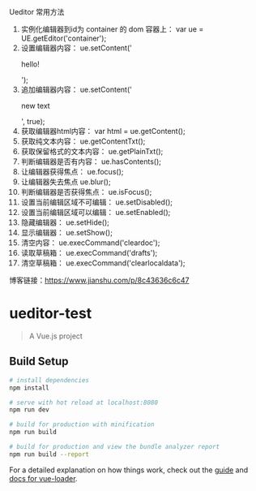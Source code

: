 
Ueditor 常用方法
1. 实例化编辑器到id为 container 的 dom 容器上：
   var ue = UE.getEditor('container');
2. 设置编辑器内容：
    ue.setContent('<p>hello!</p>');
3. 追加编辑器内容：
    ue.setContent('<p>new text</p>', true);
4. 获取编辑器html内容：
    var html = ue.getContent();
5. 获取纯文本内容：
    ue.getContentTxt();
6. 获取保留格式的文本内容：
    ue.getPlainTxt();
7. 判断编辑器是否有内容：
    ue.hasContents();
8. 让编辑器获得焦点：
    ue.focus();
9. 让编辑器失去焦点
    ue.blur();
10. 判断编辑器是否获得焦点：
    ue.isFocus();
11. 设置当前编辑区域不可编辑：
    ue.setDisabled();
12. 设置当前编辑区域可以编辑：
    ue.setEnabled();
13. 隐藏编辑器：
    ue.setHide();
14. 显示编辑器：
    ue.setShow();
15. 清空内容：
    ue.execCommand('cleardoc');
16. 读取草稿箱：
    ue.execCommand('drafts');
17. 清空草稿箱：
  ue.execCommand('clearlocaldata');


博客链接：https://www.jianshu.com/p/8c43636c6c47


# ueditor-test

> A Vue.js project

## Build Setup

``` bash
# install dependencies
npm install

# serve with hot reload at localhost:8080
npm run dev

# build for production with minification
npm run build

# build for production and view the bundle analyzer report
npm run build --report
```

For a detailed explanation on how things work, check out the [guide](http://vuejs-templates.github.io/webpack/) and [docs for vue-loader](http://vuejs.github.io/vue-loader).
